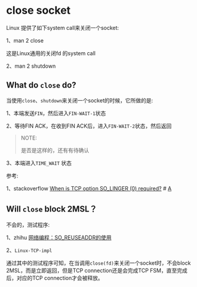 # close socket

Linux 提供了如下system call来关闭一个socket:

1、man 2 close

这是Linux通用的关闭fd 的system call

2、man 2 shutdown

## What do `close` do? 

当使用`close`、`shutdown`来关闭一个socket的时候，它所做的是:

1、本端发送`FIN`，然后进入`FIN-WAIT-1`状态

2、等待FIN ACK，在收到FIN ACK后，进入`FIN-WAIT-2`状态，然后返回

> NOTE: 
>
> 是否是这样的，还有有待确认

3、本端进入`TIME_WAIT` 状态

参考:

1、stackoverflow [When is TCP option SO_LINGER (0) required?](https://stackoverflow.com/questions/3757289/when-is-tcp-option-so-linger-0-required) # [A](https://stackoverflow.com/a/13088864)



## Will `close` block 2MSL？

不会的，测试程序:

1、zhihu [网络编程：SO_REUSEADDR的使用](https://zhuanlan.zhihu.com/p/79999012) 

2、`Linux-TCP-impl`

通过其中的测试程序可知，在当调用`close(fd)`来关闭一个socket时，不会block 2MSL，而是立即返回，但是TCP connection还是会完成TCP FSM，直至完成后，对应的TCP connection才会被释放。



